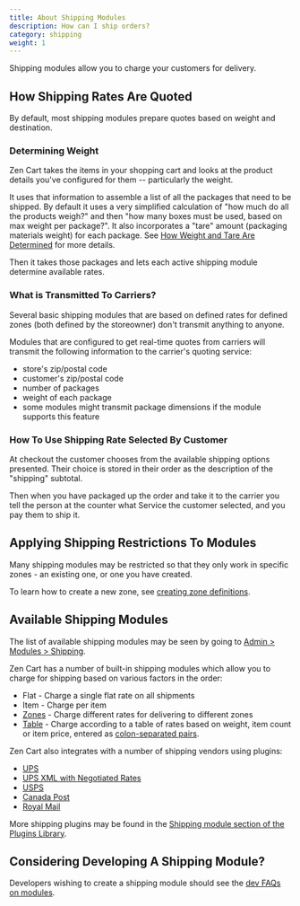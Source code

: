 ```yaml
---
title: About Shipping Modules
description: How can I ship orders?
category: shipping
weight: 1
---
```


Shipping modules allow you to charge your customers for delivery.

## How Shipping Rates Are Quoted

By default, most shipping modules prepare quotes based on weight and destination.

### Determining Weight

Zen Cart takes the items in your shopping cart and looks at the product details you've configured for them -- particularly the weight. 

It uses that information to assemble a list of all the packages that need to be shipped. By default it uses a very simplified calculation of "how much do all the products weigh?" and then "how many boxes must be used, based on max weight per package?". It also incorporates a "tare" amount (packaging materials weight) for each package. See [How Weight and Tare Are Determined](/user/shipping/shipping_calculations/) for more details.

Then it takes those packages and lets each active shipping module determine available rates.


### What is Transmitted To Carriers?
Several basic shipping modules that are based on defined rates for defined zones (both defined by the storeowner) don't transmit anything to anyone.

Modules that are configured to get real-time quotes from carriers will transmit the following information to the carrier's quoting service:

  - store's zip/postal code
  - customer's zip/postal code
  - number of packages
  - weight of each package
  - some modules might transmit package dimensions if the module supports this feature

### How To Use Shipping Rate Selected By Customer

At checkout the customer chooses from the available shipping options presented. Their choice is stored in their order as the description of the "shipping" subtotal.

Then when you have packaged up the order and take it to the carrier you tell the person at the counter what Service the customer selected, and you pay them to ship it.


## Applying Shipping Restrictions To Modules

Many shipping modules may be restricted so that they only work in specific zones - an existing one, or one you have created.  

To learn how to create a new zone, see [creating zone definitions](/user/locations/zone_definitions/). 


## Available Shipping Modules

The list of available shipping modules may be seen by going to [Admin > Modules > Shipping](/user/admin_pages/modules/shipping/).

Zen Cart has a number of built-in shipping modules which allow you to charge for shipping based on various factors in the order: 

- Flat - Charge a single flat rate on all shipments
- Item - Charge per item
- [Zones](/user/shipping/zones/) - Charge different rates for delivering to different zones 
- [Table](/user/shipping/table/) - Charge according to a table of rates based on weight, item count or item price, entered as [colon-separated pairs](/user/running/colon-separated-pairs/). 

Zen Cart also integrates with a number of shipping vendors using plugins:

- [UPS](https://www.zen-cart.com/downloads.php?do=file&id=1293)
- [UPS XML with Negotiated Rates](https://www.zen-cart.com/downloads.php?do=file&id=126)
- [USPS](https://www.zen-cart.com/downloads.php?do=file&id=1292)
- [Canada Post](https://www.zen-cart.com/downloads.php?do=file&id=4)
- [Royal Mail](https://www.zen-cart.com/downloads.php?do=file&id=190)

More shipping plugins may be found in the [Shipping module section of the Plugins Library](https://www.zen-cart.com/downloads.php?do=cat&id=11).


## Considering Developing A Shipping Module?

Developers wishing to create a shipping module should see the [dev FAQs on modules](/dev/code/modules/). 
